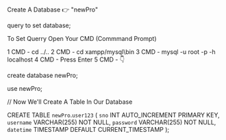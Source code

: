 Create A Database 👉 "newPro"

query to set database;

To Set Querry Open Your CMD (Commmand Prompt)

1 CMD - cd ../..
2 CMD - cd xampp/mysql\bin
3 CMD - mysql -u root -p -h localhost
4 CMD - Press Enter
5 CMD - 👇

create database newPro;

use newPro;

// Now We'll Create A Table In Our Database

CREATE TABLE `newPro`.`user123` (
    `sno` INT AUTO_INCREMENT PRIMARY KEY,
    `username` VARCHAR(255) NOT NULL,
    `password` VARCHAR(255) NOT NULL,
    `datetime` TIMESTAMP DEFAULT CURRENT_TIMESTAMP
);

